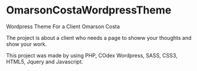 # OmarsonCostaWordpressTheme
Wordpress Theme For a Client Omarson Costa

The project is about a client who needs a page to showw your thoughts and show your work.

This project was made by using PHP, COdex Wordpress, SASS, CSS3, HTML5, Jquery and Javascript.
